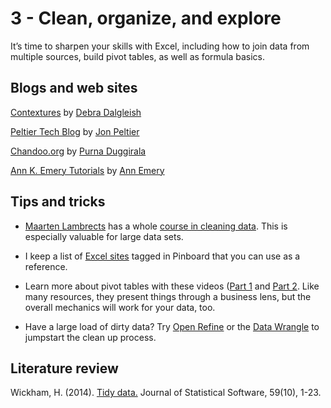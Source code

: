 # 3 - Clean, organize, and explore

It’s time to sharpen your skills with Excel, including how to join data from multiple sources, build pivot tables, as well as formula basics.


## Blogs and web sites ##
[Contextures](http://blog.contextures.com/) by [Debra Dalgleish](https://twitter.com/ddalgleish)

[Peltier Tech Blog](https://peltiertech.com/) by [Jon Peltier](https://twitter.com/jon_peltier)

[Chandoo.org](http://chandoo.org/wp/) by [Purna Duggirala](https://twitter.com/r1c1)

[Ann K. Emery Tutorials](http://annkemery.com/category/visualizing-data/tutorials/) by [Ann Emery](https://twitter.com/annkemery)

## Tips and tricks ##
* [Maarten Lambrects](https://twitter.com/maartenzam) has a whole [course in cleaning data](https://learno.net/courses/cleaning-data-in-excel). This is especially valuable for large data sets.

* I keep a list of [Excel sites](https://pinboard.in/u:tlricherson/t:Excel) tagged in Pinboard that you can use as a reference.

* Learn more about pivot tables with these videos ([Part 1](https://www.youtube.com/watch?v=9NUjHBNWe9M) and [Part 2](https://www.youtube.com/watch?v=g530cnFfk8Y). Like many resources, they present things through a business lens, but the overall mechanics will work for your data, too.

* Have a large load of dirty data? Try [Open Refine](http://openrefine.org/) or the [Data Wrangle](http://vis.stanford.edu/wrangler/) to jumpstart the clean up process.

## Literature review ##
Wickham, H. (2014). [Tidy data.](https://www.jstatsoft.org/article/view/v059i10/v59i10.pdf) Journal of Statistical Software, 59(10), 1-23.

